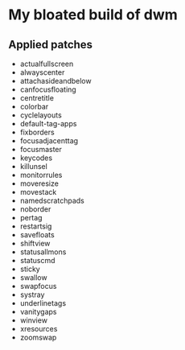 # My bloated build of dwm

## Applied patches

 - actualfullscreen
 - alwayscenter
 - attachasideandbelow
 - canfocusfloating
 - centretitle
 - colorbar
 - cyclelayouts
 - default-tag-apps
 - fixborders
 - focusadjacenttag
 - focusmaster
 - keycodes
 - killunsel
 - monitorrules
 - moveresize
 - movestack
 - namedscratchpads
 - noborder
 - pertag
 - restartsig
 - savefloats
 - shiftview
 - statusallmons
 - statuscmd
 - sticky
 - swallow
 - swapfocus
 - systray
 - underlinetags
 - vanitygaps
 - winview
 - xresources
 - zoomswap
